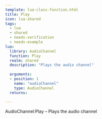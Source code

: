 ```yaml
---
template: lua-class-function.html
title: Play
icon: lua-shared
tags:
  - lua
  - shared
  - needs-verification
  - needs-example
lua:
  library: AudioChannel
  function: Play
  realm: shared
  description: "Plays the audio channel"
  
  arguments:
  - position: 1
    name: "audioChannel"
    type: AudioChannel
  returns:
    
---
```


<div class="lua__search__keywords">
AudioChannel:Play &#x2013; Plays the audio channel
</div>
